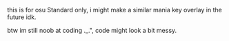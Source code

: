 this is for osu Standard only,
i might make a similar mania key overlay in the future idk.

btw im still noob at coding ._.", code might look a bit messy.
